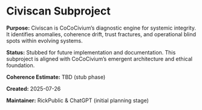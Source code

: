 <!-- Filename: README_civiscan.md -->
# Civiscan Subproject

**Purpose:**
Civiscan is CoCoCivium’s diagnostic engine for systemic integrity. It identifies anomalies, coherence drift, trust fractures, and operational blind spots within evolving systems.

**Status:**
Stubbed for future implementation and documentation. This subproject is aligned with CoCoCivium’s emergent architecture and ethical foundation.

**Coherence Estimate:**
TBD (stub phase)

**Created:** 2025-07-26

**Maintainer:** RickPublic & ChatGPT (initial planning stage)

